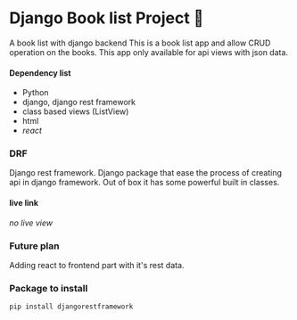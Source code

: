 
# Django Book list Project 📖
A book list with django backend 
This is a book list app and allow CRUD operation on the books. This app only available for api views with json data. 


#### Dependency list
- Python
- django, django rest framework
- class based views (ListView)
- html
- *react*


### DRF 
Django rest framework. Django package that ease the process of creating api in django framework. Out of box it has some powerful built in classes. 

#### live link
_no live view_

### Future plan
Adding react to frontend part with it's rest data. 

### Package to install

```
pip install djangorestframework
```
